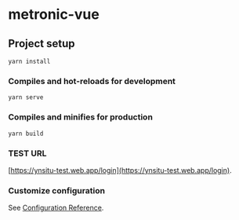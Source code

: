 # metronic-vue

## Project setup
```
yarn install
```

### Compiles and hot-reloads for development
```
yarn serve
```

### Compiles and minifies for production
```
yarn build
```

### TEST URL
[https://ynsitu-test.web.app/login](https://ynsitu-test.web.app/login).

### Customize configuration
See [Configuration Reference](https://cli.vuejs.org/config/).
